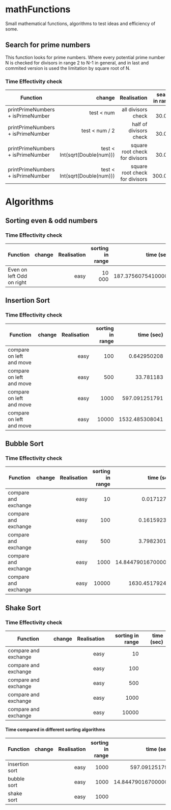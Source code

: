 # mathFunctions
Small mathematical functions, algorithms to test ideas and efficiency of some. 

## Search for prime numbers
This function looks for prime numbers. Where every potential prime number N is checked for divisors in range 2 to N-1 in general, and in last and commited version is used the limitation by square root of N.

### Time Effectivity check 
| Function | change      | Realisation | search in range | time (sec)|
|----------|------------:|------------:|----------------:|----------:|
|printPrimeNumbers + isPrimeNumber | test < num | all divisors check | 0 - 30.000| 938.9955297079999|
|printPrimeNumbers + isPrimeNumber | test < num / 2 | half of divisors check | 0 - 30.000| 504.600202125|
|printPrimeNumbers + isPrimeNumber | test < Int(sqrt(Double(num))) | square root check for divisors| 0 - 30.000 | 12.833887625|
|printPrimeNumbers + isPrimeNumber | test < Int(sqrt(Double(num))) | square root check for divisors | 0 - 300.000 | 274.450768542|

# Algorithms

## Sorting even & odd numbers
### Time Effectivity check
| Function | change      | Realisation | sorting in range | time (sec)|
|----------|------------:|------------:|----------------:|----------:|
| Even on left Odd on right | | easy | 10 000 | 187.37560754100002 |

## Insertion Sort
### Time Effectivity check
| Function | change      | Realisation | sorting in range | time (sec)|
|----------|------------:|------------:|----------------:|----------:|
| compare on left and move | | easy | 100 | 0.642950208 |
| compare on left and move | | easy | 500 | 33.781183 |
| compare on left and move | | easy | 1000 | 597.091251791 |
| compare on left and move | | easy | 10000 | 1532.485308041 |

## Bubble Sort
### Time Effectivity check
| Function | change      | Realisation | sorting in range | time (sec)|
|----------|------------:|------------:|----------------:|----------:|
| compare and exchange | | easy | 10 | 0.01712775 |
| compare and exchange | | easy | 100 | 0.161592375 |
| compare and exchange | | easy | 500 | 3.798230167 |
| compare and exchange | | easy | 1000 | 14.844790167000001 |
| compare and exchange  | | easy | 10000 | 1630.451792458 |

## Shake Sort
### Time Effectivity check
| Function | change      | Realisation | sorting in range | time (sec)|
|----------|------------:|------------:|----------------:|----------:|
| compare and exchange | | easy | 10 |  |
| compare and exchange | | easy | 100 |  |
| compare and exchange  | | easy | 500 |  |
| compare and exchange | | easy | 1000 |  |
| compare and exchange | | easy | 10000 |  |


#### Time compared in different sorting algorithms
| Function | change      | Realisation | sorting in range | time (sec)|
|----------|------------:|------------:|----------------:|----------:|
| insertion sort | | easy | 1000 | 597.091251791 |
| bubble sort | | easy | 1000 | 14.844790167000001 |
| shake sort| | easy | 1000 | | 
